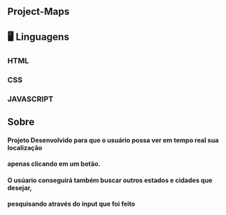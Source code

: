##  Project-Maps

##  🖥️ Linguagens
### HTML 
### CSS
### JAVASCRIPT

## Sobre 

#### Projeto Desenvolvido para que o usuário possa ver em tempo real sua localização 
#### apenas clicando em um botão.
#### O usúario conseguirá também buscar outros estados e cidades que desejar, 
#### pesquisando através do input que foi feito
